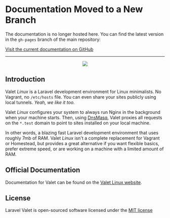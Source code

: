 # Documentation Moved to a New Branch

The documentation is no longer hosted here. You can find the latest version in the `gh-pages` branch of the main repository:

[Visit the current documentation on GitHub](https://github.com/cpriego/valet-linux/tree/gh-pages)

---



<p align="center"><img src="https://cdn.jsdelivr.net/gh/cpriego/valet-linux-docs@master/assets/valet-logo.png" width=></p>

## Introduction

Valet *Linux* is a Laravel development environment for Linux minimalists. No Vagrant, no `/etc/hosts` file. You can even share your sites publicly using local tunnels. _Yeah, we like it too._

Valet *Linux* configures your system to always run Nginx in the background when your machine starts. Then, using [DnsMasq](https://en.wikipedia.org/wiki/Dnsmasq), Valet proxies all requests on the `*.test` domain to point to sites installed on your local machine.

In other words, a blazing fast Laravel development environment that uses roughly 7mb of RAM. Valet *Linux* isn't a complete replacement for Vagrant or Homestead, but provides a great alternative if you want flexible basics, prefer extreme speed, or are working on a machine with a limited amount of RAM.

## Official Documentation

Documentation for Valet can be found on the [Valet Linux website](https://cpriego.github.io/valet-linux-docs/).

## License

Laravel Valet is open-sourced software licensed under the [MIT license](http://opensource.org/licenses/MIT)
